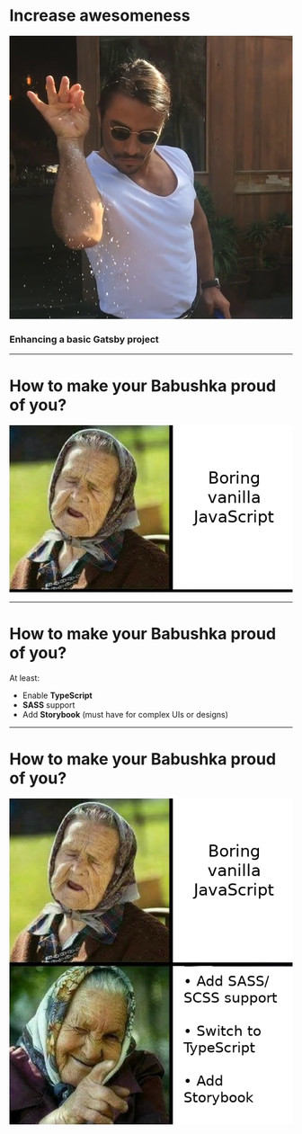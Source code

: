 # Increase awesomeness

![Increase awesomeness](./saltbae.png)

### Enhancing a basic Gatsby project

---
# How to make your Babushka proud of you?

![Increase awesomeness](./babushka-meme-1.png)

---
# How to make your Babushka proud of you?
At least:
* Enable **TypeScript**
* **SASS** support
* Add **Storybook** (must have for complex UIs or designs)

--- 
# How to make your Babushka proud of you?

![Increase awesomeness](./babushka-meme-2.png)

